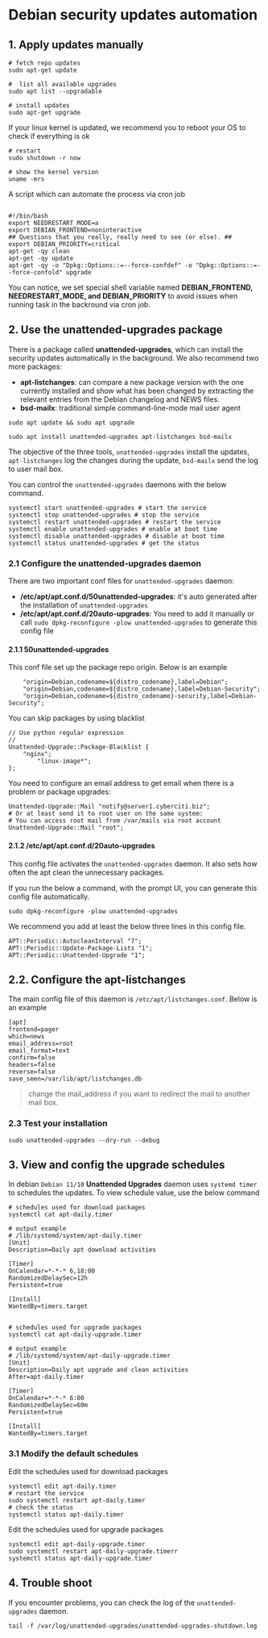 # Debian security updates automation

## 1. Apply updates manually

```shell
# fetch repo updates
sudo apt-get update

#  list all available upgrades
sudo apt list --upgradable

# install updates
sudo apt-get upgrade
```

If your linux kernel is updated, we recommend you to reboot your OS to check if everything is ok

```shell
# restart 
sudo shutdown -r now

# show the kernel version
uname -mrs
```

A script which can automate the process via cron job

```shell

#!/bin/bash
export NEEDRESTART_MODE=a
export DEBIAN_FRONTEND=noninteractive
## Questions that you really, really need to see (or else). ##
export DEBIAN_PRIORITY=critical
apt-get -qy clean
apt-get -qy update
apt-get -qy -o "Dpkg::Options::=--force-confdef" -o "Dpkg::Options::=--force-confold" upgrade

```

You can notice, we set special shell variable named **DEBIAN_FRONTEND, NEEDRESTART_MODE, and DEBIAN_PRIORITY** to 
avoid issues when running task in the backround via cron job.

## 2. Use the unattended-upgrades package

There is a package called **unattended-upgrades**, which can install the security updates automatically in the background.
We also recommend two more packages:
- **apt-listchanges**: can compare a new package version with the one currently installed and show what has been 
                       changed by extracting the relevant entries from the Debian changelog and NEWS files.
- **bsd-mailx**: traditional simple command-line-mode mail user agent

```shell
sudo apt update && sudo apt upgrade

sudo apt install unattended-upgrades apt-listchanges bsd-mailx
```

The objective of the three tools, `unattended-upgrades` install the updates, `apt-listchanges` log the changes 
during the update, `bsd-mailx` send the log to user mail box.

You can control the `unattended-upgrades` daemons with the below command.

```shell
systemctl start unattended-upgrades # start the service
systemctl stop unattended-upgrades # stop the service
systemctl restart unattended-upgrades # restart the service
systemctl enable unattended-upgrades # enable at boot time
systemctl disable unattended-upgrades # disable at boot time
systemctl status unattended-upgrades # get the status
```

### 2.1 Configure the unattended-upgrades daemon

There are two important conf files for `unattended-upgrades` daemon:
- **/etc/apt/apt.conf.d/50unattended-upgrades**: it's auto generated after the installation of `unattended-upgrades`
- **/etc/apt/apt.conf.d/20auto-upgrades**: You need to add it manually or call `sudo dpkg-reconfigure -plow unattended-upgrades`
                                      to generate this config file

#### 2.1.1 50unattended-upgrades

This conf file set up the package repo origin. Below is an example

```shell
    "origin=Debian,codename=${distro_codename},label=Debian";
    "origin=Debian,codename=${distro_codename},label=Debian-Security";
    "origin=Debian,codename=${distro_codename}-security,label=Debian-Security";
```
You can skip packages by using blacklist

```shell
// Use python regular expression
// 
Unattended-Upgrade::Package-Blacklist {
	"nginx";
        "linux-image*";
};
```

You need to configure an email address to get email when there is a problem or package upgrades:

```shell
Unattended-Upgrade::Mail "notify@server1.cyberciti.biz";
# Or at least send it to root user on the same system:
# You can access root mail from /var/mails via root account
Unattended-Upgrade::Mail "root";

```

#### 2.1.2 /etc/apt/apt.conf.d/20auto-upgrades

This config file activates the `unattended-upgrades` daemon. It also sets how often the apt clean the unnecessary packages.

If you run the below a command, with the prompt UI, you can generate this config file automatically.

```shell
sudo dpkg-reconfigure -plow unattended-upgrades
```

We recommend you add at least the below three lines in this config file.
```shell
APT::Periodic::AutocleanInterval "7";
APT::Periodic::Update-Package-Lists "1";
APT::Periodic::Unattended-Upgrade "1";
```
## 2.2. Configure the apt-listchanges

The main config file of this daemon is  `/etc/apt/listchanges.conf`. Below is an example

```shell
[apt]
frontend=pager
which=news
email_address=root
email_format=text
confirm=false
headers=false
reverse=false
save_seen=/var/lib/apt/listchanges.db

```

> change the mail_address if you want to redirect the mail to another mail box.
> 

### 2.3 Test your installation

```shell
sudo unattended-upgrades --dry-run --debug
```

## 3. View and config the upgrade schedules

In debian `Debian 11/10` **Unattended Upgrades** daemon uses `systemd timer` to schedules the updates. 
To view schedule value, use the below command

```shell
# schedules used for download packages
systemctl cat apt-daily.timer 

# output example
# /lib/systemd/system/apt-daily.timer
[Unit]
Description=Daily apt download activities

[Timer]
OnCalendar=*-*-* 6,18:00
RandomizedDelaySec=12h
Persistent=true

[Install]
WantedBy=timers.target


# schedules used for upgrade packages
systemctl cat apt-daily-upgrade.timer

# output example
# /lib/systemd/system/apt-daily-upgrade.timer
[Unit]
Description=Daily apt upgrade and clean activities
After=apt-daily.timer

[Timer]
OnCalendar=*-*-* 6:00
RandomizedDelaySec=60m
Persistent=true

[Install]
WantedBy=timers.target

```

### 3.1 Modify the default schedules

Edit the schedules used for download packages
```shell
systemctl edit apt-daily.timer 
# restart the service
sudo systemctl restart apt-daily.timer 
# check the status
systemctl status apt-daily.timer 
```

Edit the schedules used for upgrade packages

```shell
systemctl edit apt-daily-upgrade.timer
sudo systemctl restart apt-daily-upgrade.timerr
systemctl status apt-daily-upgrade.timer
```

## 4. Trouble shoot

If you encounter problems, you can check the log of the `unattended-upgrades` daemon. 

```shell
tail -f /var/log/unattended-upgrades/unattended-upgrades-shutdown.log
```